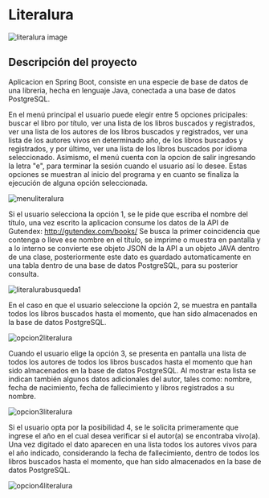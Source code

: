 <h1> Literalura </h1>

![literalura image](https://github.com/escordigan/literalura/assets/149540525/294a9e44-f3f1-493e-a7e6-81b390efd840)


<h2 align="left"> Descripción del proyecto </h2>


Aplicacion en Spring Boot, consiste en una especie de base de datos de una libreria, hecha en lenguaje Java, conectada a una base de datos PostgreSQL.

En el menú principal el usuario puede elegir entre 5 opciones pricipales: buscar el libro por título, ver una lista de los libros buscados y registrados, ver una lista de los autores de los libros buscados y registrados, ver una lista de los autores vivos en determinado año, de los libros buscados y registrados, y por último, ver una lista de los libros buscados por idioma seleccionado.
Asimismo, el menú cuenta con la opcion de salir ingresando la letra "e", para terminar la sesión cuando el usuario así lo desee. Estas opciones se muestran al inicio del programa y en cuanto se finaliza la ejecución de alguna opción seleccionada.

![menuliteralura](https://github.com/escordigan/literalura/assets/149540525/e1ae034b-cc4a-422e-9429-db52bd3cf406)

Si el usuario selecciona la opción 1, se le pide que escriba el nombre del título, una vez escrito la aplicacion consume los datos de la API de Gutendex: http://gutendex.com/books/ Se busca la primer coincidencia que contenga o lleve ese nombre en el título, se imprime o muestra en pantalla y a lo interno se convierte ese objeto JSON de la API a un objeto JAVA dentro de una clase, posteriormente este dato es guardado automaticamente en una tabla dentro de una base de datos PostgreSQL, para su posterior consulta.

![literalurabusqueda1](https://github.com/escordigan/literalura/assets/149540525/8cd6dcc2-e3b7-4a57-a447-0177937b6c87)

En el caso en que el usuario seleccione la opción 2, se muestra en pantalla todos los libros buscados hasta el momento, que han sido almacenados en la base de datos PostgreSQL.

![opcion2literalura](https://github.com/escordigan/literalura/assets/149540525/db6e3f24-43b4-4368-975f-8a2a01d6f378)

Cuando el usuario elige la opción 3, se presenta en pantalla una lista de todos los autores de todos los libros buscados hasta el momento que han sido almacenados en la base de datos PostgreSQL. Al mostrar esta lista se indican también algunos datos adicionales del autor, tales como: nombre, fecha de nacimiento, fecha de fallecimiento y libros registrados a su nombre.

![opcion3literalura](https://github.com/escordigan/literalura/assets/149540525/ee501d75-9108-4fd1-b889-722a3413db30)

Si el usuario opta por la posibilidad 4, se le solicita primeramente que ingrese el año en el cual desea verificar si el autor(a) se encontraba vivo(a). Una vez digitado el dato aparecen en una lista todos los autores vivos para el año indicado, considerando la fecha de fallecimiento, dentro de todos los libros buscados hasta el momento, que han sido almacenados en la base de datos PostgreSQL.

![opcion4literalura](https://github.com/escordigan/literalura/assets/149540525/b4f02986-9900-4fd2-8e9d-422257bf5556)








